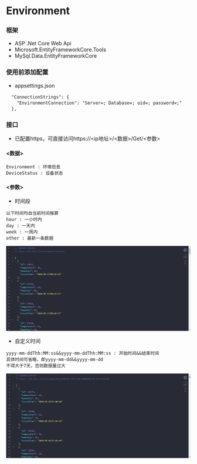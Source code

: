 ﻿# Environment

### 框架
- ASP .Net Core Web Api
- Microsoft.EntityFrameworkCore.Tools
- MySql.Data.EntityFrameworkCore

### 使用前添加配置
- appsettings.json
```
  "ConnectionStrings": {
    "EnvironmentConnection": "Server=; Database=; uid=; password=;"
  },
```

### 接口
- 已配置https，可直接访问https://<ip地址>/<数据>/Get/<参数>
#### <数据>
```
Environment : 环境信息
DeviceStatus : 设备状态
```
#### <参数>
- 时间段
```
以下时间均自当前时间推算
hour : 一小时内
day : 一天内
week : 一周内
other : 最新一条数据
```
![timespan](https://github.com/NullObjects/EnvironmentApi/blob/master/images/timespan.png)
- 自定义时间
```
yyyy-mm-ddThh:MM:ss&&yyyy-mm-ddThh:MM:ss : 开始时间&&结束时间
具体时间可省略，即yyyy-mm-dd&&yyyy-mm-dd
不得大于7天，否则数据量过大
```
![time](https://github.com/NullObjects/EnvironmentApi/blob/master/images/time.png)